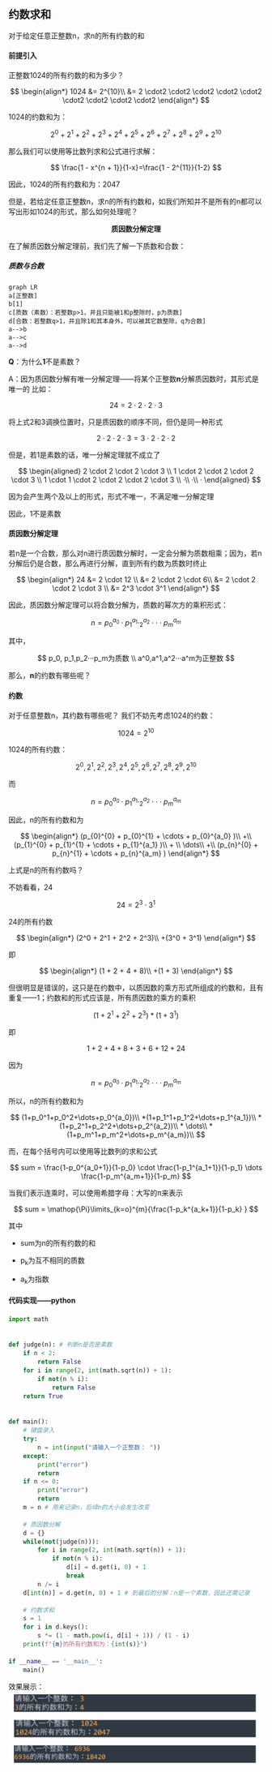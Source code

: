 ## 约数求和

对于给定任意正整数n，求n的所有约数的和

#### 前提引入

正整数1024的所有约数的和为多少？

$$
\begin{align*}
1024 &= 2^{10}\\
	 &= 2 \cdot2 \cdot2 \cdot2 \cdot2 \cdot2 \cdot2 \cdot2 \cdot2 \cdot2 
\end{align*}
$$

1024的约数和为：

$$
2^0 + 2^1 + 2^2 +2^3+ 2^4+2^5+2^6+2^7+2^8+2^9+2^{10}
$$

那么我们可以使用等比数列求和公式进行求解：

$$
\frac{1 - x^{n + 1}}{1-x}=\frac{1 - 2^{11}}{1-2}
$$

因此，1024的所有约数和为：2047

但是，若给定任意正整数n，求n的所有约数和，如我们所知并不是所有的n都可以写出形如1024的形式，那么如何处理呢？

<p align="center" ><b>质因数分解定理</b></p>


在了解质因数分解定理前，我们先了解一下质数和合数：

##### 质数与合数

```mermaid
graph LR
a[正整数]
b[1]
c[质数（素数）：若整数p>1，并且只能被1和p整除时，p为质数]
d[合数：若整数q>1，并且除1和其本身外，可以被其它数整除，q为合数]
a-->b
a-->c
a-->d
```

**Q**：为什么**1**不是素数？

A：因为质因数分解有唯一分解定理——将某个正整数**n**分解质因数时，其形式是唯一的
比如：

$$
24 = 2 \cdot 2 \cdot 2 \cdot 3
$$

将上式2和3调换位置时，只是质因数的顺序不同，但仍是同一种形式

$$
2\cdot2\cdot2\cdot3 = 3\cdot2\cdot2\cdot2
$$

但是，若1是素数的话，唯一分解定理就不成立了

$$
	\begin{aligned}
	2 \cdot 2 \cdot 2 \cdot 3 \\
	1 \cdot 2 \cdot 2 \cdot 2 \cdot 3 \\
	1 \cdot 1 \cdot 2 \cdot 2 \cdot 2 \cdot 3 \\
	·\\
	·\\
	·
	\end{aligned}
$$

因为会产生两个及以上的形式，形式不唯一，不满足唯一分解定理

因此，1不是素数

#### 质因数分解定理

​	若n是一个合数，那么对n进行质因数分解时，一定会分解为质数相乘；因为，若n分解后仍是合数，那么再进行分解，直到所有约数为质数时终止

$$
\begin{align*}
24 &= 2 \cdot 12 \\
   &= 2 \cdot 2 \cdot 6\\
   &= 2 \cdot 2 \cdot 2 \cdot 3 \\
   &= 2^3 \cdot 3^1
\end{align*}
$$

因此，质因数分解定理可以将合数分解为，质数的幂次方的乘积形式：

$$
n = p_0^{a_0} \cdot p_1^{a_1}\cdotp_2^{a_2}\cdot\cdot\cdot p_m^{a_m}
$$

其中，

$$
p_0, p_1,p_2···p_m为质数 \\
a^0,a^1,a^2···a^m为正整数
$$

那么，**n**的约数有哪些呢？

#### 约数

对于任意整数n，其约数有哪些呢？
我们不妨先考虑1024的约数：

$$
1024=2^{10}
$$

1024的所有约数：

$$
2^0 ,2^1 ,2^2 ,2^3, 2^4,2^5,2^6,2^7,2^8,2^9,2^{10}
$$

而

$$
n = p_0^{a_0} \cdot p_1^{a_1}\cdotp_2^{a_2}\cdot\cdot\cdot p_m^{a_m}
$$

因此，n的所有约数和为

$$
	\begin{align*}
	(p_{0}^{0} + p_{0}^{1} + \cdots + p_{0}^{a_0}  )\\
	+\\
	(p_{1}^{0} + p_{1}^{1} + \cdots + p_{1}^{a_1}  )\\
	+ \\
	\dots\\
	+\\
	(p_{n}^{0} + p_{n}^{1} + \cdots + p_{n}^{a_m} )
	\end{align*}
$$

上式是n的所有约数吗？

不妨看看，24

$$
24=2^3\cdot3^1
$$

24的所有约数

$$
\begin{align*}
(2^0 + 2^1 + 2^2 +  2^3)\\
+(3^0 + 3^1)
\end{align*}
$$

即

$$
\begin{align*}
(1 + 2 + 4 + 8)\\
+(1 + 3)
\end{align*}
$$

但很明显是错误的，这只是在约数中，以质因数的乘方形式所组成的约数和，且有重复——1；约数和的形式应该是，所有质因数的乘方的乘积

$$
(1 + 2^1 + 2^2+2^3)*(1+3^1)
$$

即

$$
1+2+4+8+3+6+12+24
$$

因为

$$
n = p_0^{a_0} \cdot p_1^{a_1}\cdotp_2^{a_2}\cdot\cdot\cdot p_m^{a_m}
$$

所以，n的所有约数和为

$$
(1+p_0^1+p_0^2+\dots+p_0^{a_0})\\
*(1+p_1^1+p_1^2+\dots+p_1^{a_1})\\
*(1+p_2^1+p_2^2+\dots+p_2^{a_2})\\
*
\dots\\
*(1+p_m^1+p_m^2+\dots+p_m^{a_m})\\
$$

而，在每个括号内可以使用等比数列的求和公式

$$
sum =
\frac{1-p_0^{a_0+1}}{1-p_0} \cdot \frac{1-p_1^{a_1+1}}{1-p_1} \dots \frac{1-p_m^{a_m+1}}{1-p_m}
$$

当我们表示连乘时，可以使用希腊字母：大写的π来表示

$$
sum = \mathop{\Pi}\limits_{k=o}^{m}{\frac{1-p_k^{a_k+1}}{1-p_k} }
$$

其中

- sum为n的所有约数的和

- <p>p<sub>k</sub>为互不相同的质数</p>

- <p>a<sub>k</sub>为指数</p>

#### 代码实现——python



```python
import math


def judge(n): # 判断n是否是素数
    if n < 2:
        return False
    for i in range(2, int(math.sqrt(n)) + 1):
        if not(n % i):
            return False
    return True


def main():
    # 键盘录入
    try:
        n = int(input("请输入一个正整数： "))
    except:
        print("error")
        return
    if n <= 0:
        print("error")
        return
    m = n # 用来记录n，后续n的大小会发生改变

    # 质因数分解
    d = {}
    while(not(judge(n))):
        for i in range(2, int(math.sqrt(n)) + 1):
            if not(n % i):
                d[i] = d.get(i, 0) + 1
                break
        n /= i
    d[int(n)] = d.get(n, 0) + 1 # 到最后的分解：n是一个素数，因此还需记录

    # 约数求和
    s = 1 
    for i in d.keys():
        s *= (1 - math.pow(i, d[i] + 1)) / (1 - i)
    print(f"{m}的所有约数和为：{int(s)}")

if __name__ == '__main__':
    main()
```

效果展示：
![image](https://github.com/shixianXQ/math-note/blob/ea29431ee33df3d5d2e6f06dfa384b7b43002bbf/image.png)


